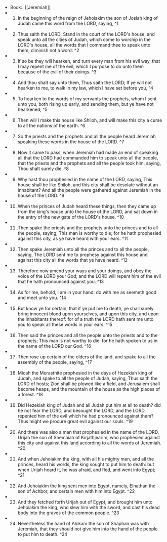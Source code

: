 - Book:: [[Jeremiah]]
- 1. In the beginning of the reign of Jehoiakim the son of Josiah king of Judah came this word from the LORD, saying, ^1
- 2. Thus saith the LORD; Stand in the court of the LORD's house, and speak unto all the cities of Judah, which come to worship in the LORD's house, all the words that I command thee to speak unto them; diminish not a word: ^2
- 3. If so be they will hearken, and turn every man from his evil way, that I may repent me of the evil, which I purpose to do unto them because of the evil of their doings. ^3
- 4. And thou shalt say unto them, Thus saith the LORD; If ye will not hearken to me, to walk in my law, which I have set before you, ^4
- 5. To hearken to the words of my servants the prophets, whom I sent unto you, both rising up early, and sending them, but ye have not hearkened; ^5
- 6. Then will I make this house like Shiloh, and will make this city a curse to all the nations of the earth. ^6
- 7. So the priests and the prophets and all the people heard Jeremiah speaking these words in the house of the LORD. ^7
- 8. Now it came to pass, when Jeremiah had made an end of speaking all that the LORD had commanded him to speak unto all the people, that the priests and the prophets and all the people took him, saying, Thou shalt surely die. ^8
- 9. Why hast thou prophesied in the name of the LORD, saying, This house shall be like Shiloh, and this city shall be desolate without an inhabitant? And all the people were gathered against Jeremiah in the house of the LORD. ^9
- 10. When the princes of Judah heard these things, then they came up from the king's house unto the house of the LORD, and sat down in the entry of the new gate of the LORD's house. ^10
- 11. Then spake the priests and the prophets unto the princes and to all the people, saying, This man is worthy to die; for he hath prophesied against this city, as ye have heard with your ears. ^11
- 12. Then spake Jeremiah unto all the princes and to all the people, saying, The LORD sent me to prophesy against this house and against this city all the words that ye have heard. ^12
- 13. Therefore now amend your ways and your doings, and obey the voice of the LORD your God; and the LORD will repent him of the evil that he hath pronounced against you. ^13
- 14. As for me, behold, I am in your hand: do with me as seemeth good and meet unto you. ^14
- 15. But know ye for certain, that if ye put me to death, ye shall surely bring innocent blood upon yourselves, and upon this city, and upon the inhabitants thereof: for of a truth the LORD hath sent me unto you to speak all these words in your ears. ^15
- 16. Then said the princes and all the people unto the priests and to the prophets; This man is not worthy to die: for he hath spoken to us in the name of the LORD our God. ^16
- 17. Then rose up certain of the elders of the land, and spake to all the assembly of the people, saying, ^17
- 18. Micah the Morasthite prophesied in the days of Hezekiah king of Judah, and spake to all the people of Judah, saying, Thus saith the LORD of hosts; Zion shall be plowed like a field, and Jerusalem shall become heaps, and the mountain of the house as the high places of a forest. ^18
- 19. Did Hezekiah king of Judah and all Judah put him at all to death? did he not fear the LORD, and besought the LORD, and the LORD repented him of the evil which he had pronounced against them? Thus might we procure great evil against our souls. ^19
- 20. And there was also a man that prophesied in the name of the LORD, Urijah the son of Shemaiah of Kirjathjearim, who prophesied against this city and against this land according to all the words of Jeremiah. ^20
- 21. And when Jehoiakim the king, with all his mighty men, and all the princes, heard his words, the king sought to put him to death: but when Urijah heard it, he was afraid, and fled, and went into Egypt; ^21
- 22. And Jehoiakim the king sent men into Egypt, namely, Elnathan the son of Achbor, and certain men with him into Egypt. ^22
- 23. And they fetched forth Urijah out of Egypt, and brought him unto Jehoiakim the king; who slew him with the sword, and cast his dead body into the graves of the common people. ^23
- 24. Nevertheless the hand of Ahikam the son of Shaphan was with Jeremiah, that they should not give him into the hand of the people to put him to death. ^24
